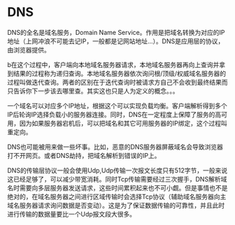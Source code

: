 # DNS

DNS的全名是域名服务，Domain Name Service。作用是把域名转换为对应的IP地址（上网冲浪不可能去记IP，一般都是记网站地址...）。DNS是应用层的协议，由浏览器提供。

b在这个过程中，客户端向本地域名服务器请求，本地域名服务器再向上查询并拿到结果的过程称为递归查询。本地域名服务器依次询问根/顶级/权威域名服务器的过程叫做迭代查询。两者的区别在于迭代查询时被请求方自己不会收到最终结果而只告诉你下一步该去哪里查。其实这也只是人为定义的概念。。。

一个域名可以对应多个IP地址，根据这个可以实现负载均衡。客户端解析得到多个IP后轮询IP选择负载小的服务器连接。同时，DNS在一定程度上保障了服务的高可用，因为如果服务器宕机后，可以把域名和其它可用服务器的IP绑定，这个过程叫重定向。

DNS也可能被用来做一些坏事。比如，恶意的DNS服务器屏蔽域名会导致浏览器打不开网页。或者DNS劫持，把域名解析到错误的IP上。

DNS的传输层协议一般会使用Udp,Udp传输一次报文长度只有512字节，一般来说这已经足够了，可以减少带宽消耗。同时Tcp传输需要经过三次握手，DNS解析域名时需要向多层服务器发送请求，这些时间累积起来也不可小觑。但是事情也不是绝对的，在域名服务器之间进行区域传输时会选择Tcp协议（辅助域名服务器向主域名服务器请求询问数据是否变动）。这是为了保证数据传输的可靠性，并且此时进行传输的数据量要比一个Udp报文段大很多。

